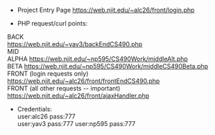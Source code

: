 - Project Entry Page https://web.njit.edu/~alc26/front/login.php

- PHP request/curl points:  

BACK  
https://web.njit.edu/~yav3/backEndCS490.php  
MID  
ALPHA https://web.njit.edu/~np595/CS490Work/middleAlt.php  
BETA https://web.njit.edu/~np595/CS490Work/middleCS490Beta.php  
FRONT (login requests only)  
https://web.njit.edu/~alc26/front/frontEndCS490.php  
FRONT (all other requests -- important)  
https://web.njit.edu/~alc26/front/ajaxHandler.php  

- Credentials:  
user:alc26 pass:777  
user:yav3 pass:777
user:np595 pass:777

